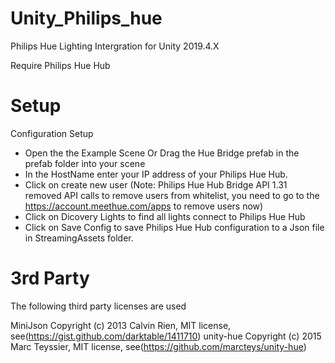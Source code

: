 # Unity_Philips_hue
Philips Hue Lighting Intergration for Unity 2019.4.X

Require Philips Hue Hub

# Setup
Configuration Setup

* Open the the Example Scene Or Drag the Hue Bridge prefab in the prefab folder into your scene
* In the HostName enter your IP address of your Philips Hue Hub.
* Click on create new user (Note: Philips Hue Hub Bridge API 1.31 removed API calls to remove users from whitelist, you need to go to the  https://account.meethue.com/apps to remove users now)
* Click on Dicovery Lights to find all lights connect to Philips Hue Hub
* Click on Save Config to save  Philips Hue Hub configuration to a Json file in StreamingAssets folder.



# 3rd Party 
The following third party licenses are used 

MiniJson Copyright (c) 2013 Calvin Rien, MIT license, see(https://gist.github.com/darktable/1411710)
unity-hue Copyright (c) 2015 Marc Teyssier, MIT license, see(https://github.com/marcteys/unity-hue)
